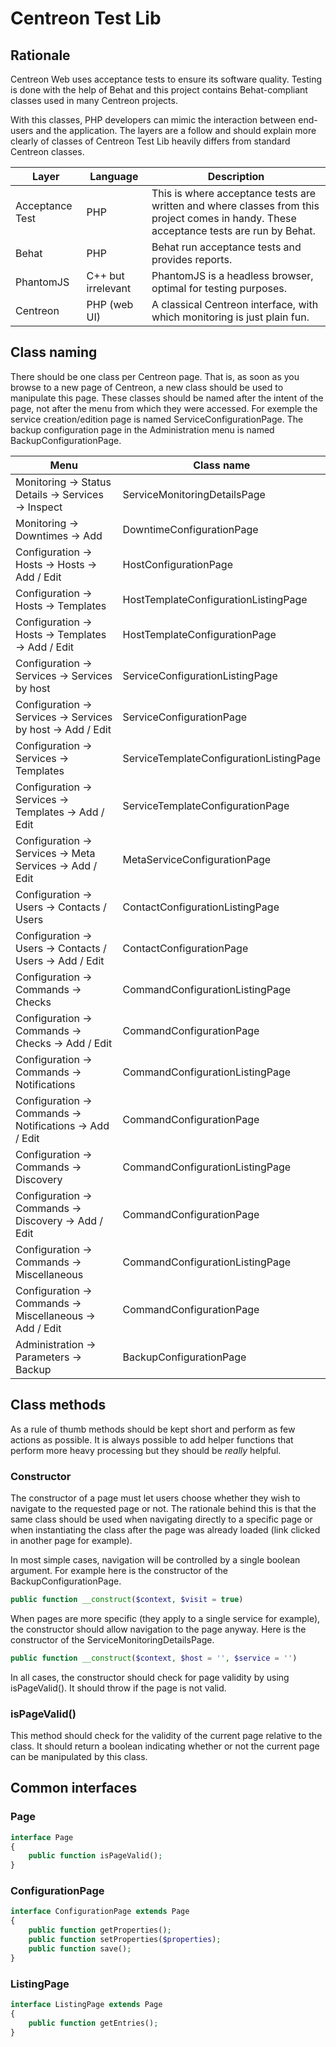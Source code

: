# Centreon Test Lib #

## Rationale ##

Centreon Web uses acceptance tests to ensure its software quality.
Testing is done with the help of Behat and this project contains
Behat-compliant classes used in many Centreon projects.

With this classes, PHP developers can mimic the interaction between
end-users and the application. The layers are a follow and should
explain more clearly of classes of Centreon Test Lib heavily differs
from standard Centreon classes.

| Layer           | Language           | Description                                 |
|-----------------|--------------------|---------------------------------------------|
| Acceptance Test | PHP                | This is where acceptance tests are written and where classes from this project comes in handy. These acceptance tests are run by Behat. |
| Behat           | PHP                | Behat run acceptance tests and provides reports. |
| PhantomJS       | C++ but irrelevant | PhantomJS is a headless browser, optimal for testing purposes. |
| Centreon        | PHP (web UI)       | A classical Centreon interface, with which monitoring is just plain fun. |

## Class naming ##

There should be one class per Centreon page. That is, as soon as you browse to a new
page of Centreon, a new class should be used to manipulate this page. These classes
should be named after the intent of the page, not after the menu from which they were
accessed. For exemple the service creation/edition page is named
ServiceConfigurationPage. The backup configuration page in the Administration menu
is named BackupConfigurationPage.

| Menu                                                        | Class name                              |
|-------------------------------------------------------------|-----------------------------------------|
| Monitoring -> Status Details -> Services -> Inspect         | ServiceMonitoringDetailsPage            |
| Monitoring -> Downtimes -> Add                              | DowntimeConfigurationPage               |
| Configuration -> Hosts -> Hosts -> Add / Edit               | HostConfigurationPage                   |
| Configuration -> Hosts -> Templates                         | HostTemplateConfigurationListingPage    |
| Configuration -> Hosts -> Templates -> Add / Edit           | HostTemplateConfigurationPage           |
| Configuration -> Services -> Services by host               | ServiceConfigurationListingPage         |
| Configuration -> Services -> Services by host -> Add / Edit | ServiceConfigurationPage                |
| Configuration -> Services -> Templates                      | ServiceTemplateConfigurationListingPage |
| Configuration -> Services -> Templates -> Add / Edit        | ServiceTemplateConfigurationPage        |
| Configuration -> Services -> Meta Services -> Add / Edit    | MetaServiceConfigurationPage            |
| Configuration -> Users -> Contacts / Users                  | ContactConfigurationListingPage         |
| Configuration -> Users -> Contacts / Users -> Add / Edit    | ContactConfigurationPage                |
| Configuration -> Commands -> Checks                         | CommandConfigurationListingPage         |
| Configuration -> Commands -> Checks -> Add / Edit           | CommandConfigurationPage                |
| Configuration -> Commands -> Notifications                  | CommandConfigurationListingPage         |
| Configuration -> Commands -> Notifications -> Add / Edit    | CommandConfigurationPage                |
| Configuration -> Commands -> Discovery                      | CommandConfigurationListingPage         |
| Configuration -> Commands -> Discovery -> Add / Edit        | CommandConfigurationPage                |
| Configuration -> Commands -> Miscellaneous                  | CommandConfigurationListingPage         |
| Configuration -> Commands -> Miscellaneous -> Add / Edit    | CommandConfigurationPage                |
| Administration -> Parameters -> Backup                      | BackupConfigurationPage                 |

## Class methods ##

As a rule of thumb methods should be kept short and perform as few actions as
possible. It is always possible to add helper functions that perform more heavy
processing but they should be *really* helpful.

### Constructor ###

The constructor of a page must let users choose whether they wish to navigate
to the requested page or not. The rationale behind this is that the same class
should be used when navigating directly to a specific page or when instantiating
the class after the page was already loaded (link clicked in another page for
example).

In most simple cases, navigation will be controlled by a single boolean
argument. For example here is the constructor of the BackupConfigurationPage.

```php
public function __construct($context, $visit = true)
```

When pages are more specific (they apply to a single service for example),
the constructor should allow navigation to the page anyway. Here is the
constructor of the ServiceMonitoringDetailsPage.

```php
public function __construct($context, $host = '', $service = '')
```

In all cases, the constructor should check for page validity by using
isPageValid(). It should throw if the page is not valid.

### isPageValid() ###

This method should check for the validity of the current page relative to
the class. It should return a boolean indicating whether or not the
current page can be manipulated by this class.

## Common interfaces ##

### Page ###

```php
interface Page
{
    public function isPageValid();
}
```

### ConfigurationPage ###

```php
interface ConfigurationPage extends Page
{
    public function getProperties();
    public function setProperties($properties);
    public function save();
}
```

### ListingPage ###

```php
interface ListingPage extends Page
{
    public function getEntries();
}
```

